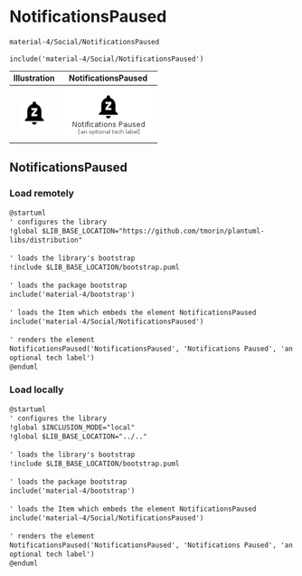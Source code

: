 # NotificationsPaused


```text
material-4/Social/NotificationsPaused
```

```text
include('material-4/Social/NotificationsPaused')
```



| Illustration | NotificationsPaused |
| :---: | :---: |
| ![illustration for Illustration](../../material-4/Social/NotificationsPaused.png) | ![illustration for NotificationsPaused](../../material-4/Social/NotificationsPaused.Local.png) |




## NotificationsPaused

### Load remotely
```plantuml
@startuml
' configures the library
!global $LIB_BASE_LOCATION="https://github.com/tmorin/plantuml-libs/distribution"

' loads the library's bootstrap
!include $LIB_BASE_LOCATION/bootstrap.puml

' loads the package bootstrap
include('material-4/bootstrap')

' loads the Item which embeds the element NotificationsPaused
include('material-4/Social/NotificationsPaused')

' renders the element
NotificationsPaused('NotificationsPaused', 'Notifications Paused', 'an optional tech label')
@enduml
```

### Load locally
```plantuml
@startuml
' configures the library
!global $INCLUSION_MODE="local"
!global $LIB_BASE_LOCATION="../.."

' loads the library's bootstrap
!include $LIB_BASE_LOCATION/bootstrap.puml

' loads the package bootstrap
include('material-4/bootstrap')

' loads the Item which embeds the element NotificationsPaused
include('material-4/Social/NotificationsPaused')

' renders the element
NotificationsPaused('NotificationsPaused', 'Notifications Paused', 'an optional tech label')
@enduml
```

